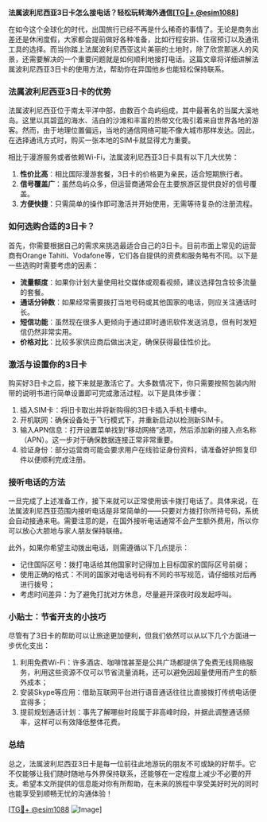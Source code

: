 **法属波利尼西亚3日卡怎么接电话？轻松玩转海外通信[[TG💪+ @esim1088](https://t.me/s/esim1088)]**

在如今这个全球化的时代，出国旅行已经不再是什么稀奇的事情了。无论是商务出差还是休闲度假，大家都会提前做好各种准备，比如行程安排、住宿预订以及通讯工具的选择。而当你踏上法属波利尼西亚这片美丽的土地时，除了欣赏那迷人的风景，还需要解决的一个重要问题就是如何顺利地接打电话。这篇文章将详细讲解法属波利尼西亚3日卡的使用方法，帮助你在异国他乡也能轻松保持联系。

### 法属波利尼西亚3日卡的优势

法属波利尼西亚位于南太平洋中部，由数百个岛屿组成，其中最著名的当属大溪地岛。这里以其碧蓝的海水、洁白的沙滩和丰富的热带文化吸引着来自世界各地的游客。然而，由于地理位置偏远，当地的通信网络可能不像大城市那样发达。因此，在选择通讯方式时，购买一张本地的SIM卡就显得尤为重要。

相比于漫游服务或者依赖Wi-Fi，法属波利尼西亚3日卡具有以下几大优势：

1. **性价比高**：相比国际漫游套餐，3日卡的价格更为亲民，适合短期旅行者。
2. **信号覆盖广**：虽然岛屿众多，但运营商通常会在主要旅游区提供良好的信号覆盖。
3. **方便快捷**：只需简单的操作即可激活并开始使用，无需等待复杂的注册流程。

### 如何选购合适的3日卡？

首先，你需要根据自己的需求来挑选最适合自己的3日卡。目前市面上常见的运营商有Orange Tahiti、Vodafone等，它们各自提供的资费和服务略有不同。以下是一些选购时需要考虑的因素：

- **流量额度**：如果你计划大量使用社交媒体或观看视频，建议选择包含较多流量的套餐。
- **通话分钟数**：如果经常需要拨打当地号码或其他国家的电话，则应关注通话时长。
- **短信功能**：虽然现在很多人更倾向于通过即时通讯软件发送消息，但有时发短信仍然非常实用。
- **价格对比**：比较多家供应商后做出决定，确保获得最佳性价比。

### 激活与设置你的3日卡

购买好3日卡之后，接下来就是激活它了。大多数情况下，你只需要按照包装内附带的说明书进行简单设置即可完成激活过程。以下是具体步骤：

1. 插入SIM卡：将旧卡取出并将新购得的3日卡插入手机卡槽中。
2. 开机联网：确保设备处于飞行模式下，并重新启动以检测新SIM卡。
3. 输入APN信息：打开设置菜单找到“移动网络”选项，然后添加新的接入点名称（APN）。这一步对于确保数据连接正常非常重要。
4. 验证身份：部分运营商可能会要求用户在线验证身份资料，请准备好护照复印件以便顺利完成注册。

### 接听电话的方法

一旦完成了上述准备工作，接下来就可以正常使用该卡拨打电话了。具体来说，在法属波利尼西亚范围内接听电话是非常简单的——只要对方拨打你所持号码，系统会自动接通来电。需要注意的是，在国外接听电话通常不会产生额外费用，所以你可以放心大胆地与家人朋友保持联络。

此外，如果你希望主动拨出电话，则需遵循以下几点提示：

- 记住国际区号：拨打电话给其他国家时记得加上目标国家的国际区号前缀；
- 使用正确的格式：不同的国家对电话号码有不同的书写规范，请仔细核对后再进行拨号；
- 考虑时间差异：为了避免打扰对方休息，尽量避开深夜时段发起呼叫。

### 小贴士：节省开支的小技巧

尽管有了3日卡的帮助可以让旅途更加便利，但我们依然可以从以下几个方面进一步优化支出：

1. 利用免费Wi-Fi：许多酒店、咖啡馆甚至是公共广场都提供了免费无线网络服务，利用这些资源不仅可以节省流量消耗，还可以避免因超量使用而产生的额外成本；
2. 安装Skype等应用：借助互联网平台进行语音通话往往比直接拨打传统电话便宜得多；
3. 提前规划通话计划：事先了解哪些时段属于非高峰时段，并据此调整通话频率，这样可以有效降低整体花费。

### 总结

总之，法属波利尼西亚3日卡是每一位前往此地游玩的朋友不可或缺的好帮手。它不仅能够让我们随时随地与外界保持联系，还能够在一定程度上减少不必要的开支。希望本文所提供的信息能对你有所帮助，在未来的旅程中享受美好时光的同时也能享受到顺畅无忧的沟通体验！

[[TG💪+ @esim1088](https://t.me/s/esim1088) ![Image](https://i.postimg.cc/4NQfJmqS/Snipaste-2025-05-13-00-14-12.png)]